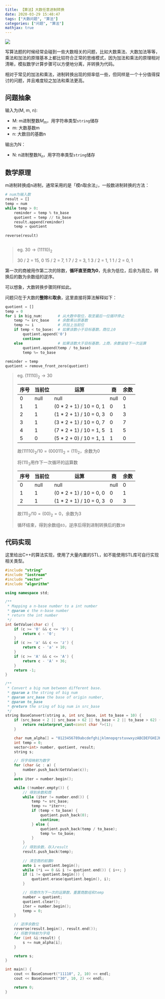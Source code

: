 ```yaml
---
title: 【算法】大数任意进制转换
date: 2020-03-29 15:48:47
tags: ["大数问题", "算法"]
categories: ["问题", "算法"]
mathjax: true
---
```


![](https://leslie-cloud.oss-accelerate.aliyuncs.com/2020/03/2020-03-big-number-base-convert-00.jpg)

写算法题的时候经常会碰到一些大数相关的问题，比如大数乘法、大数加法等等，乘法和加法的原理基本上都比较符合正常的思维模式，因为加法和乘法的原理相对清晰，模拟数学计算步骤可以方便地分离，并转换为代码。

相对于常见的加法和乘法，进制转换出现的频率低一些，但同样是一个十分值得探讨的问题，并且难度较之加法和乘法更高。

<!--more-->


## 问题抽象

输入为(M, m, n):

- M: m进制整数$M_m$，用字符串类型`string`储存
- m: 大数基数m
- n: 大数目的基数n

输出为N：

- N: n进制整数$N_n$，用字符串类型`string`储存

## 数学原理

m进制转换成n进制，通常采用的是「模n取余法」，一般数进制转换的方法：

```python
# num为输入数
result = []
temp = num
while temp > 0:
    reminder = temp % to_base
    quotient = temp // to_base
    result.append(reminder)
    temp = quotient
   
reverse(result)
    
```

> eg. $30\to(11110)_2$
>
> 30 / 2 = 15, 0
> 15 / 2 = 7, 1
> 7 / 2 = 3, 1
> 3 / 2 = 1, 1
> 1 / 2 = 0, 1

第一次的商被用作第二次的除数，**循环直至商为0**，先余为低位，后余为高位，转换后的数为余数组的逆序。

可以想象，大数转换步骤同样如此。

问题只在于大数的**整除**和**取余**，这里直接将算法解释如下：

```python
quotient = []
temp = 0
for i in big_num:		# 从大数中取位，取至最后一位循环停止
    temp *= src_base    # 余数乘以原基数
    temp += i           # 并加上当前位
    if temp < to_base:	# 如果该数小于目标基数，商位上0
        quotient.append('0')
        continue
    else				# 如果该数大于目标基数，上商，余数留给下一次运算
        quotient.append(temp / to_base)
        temp %= to_base
        
reminder = temp
quotient = remove_front_zero(quotient)

```

> eg. $(11110)_2\to 30$
>
> | 序号 | 当前位 | 运算                    | 商   | 余数 |
> | ---- | ------ | ----------------------- | ---- | ---- |
> | 0    | null   | null                    | null | 0    |
> | 1    | 1      | (0 * 2 + 1) / 10 = 0, 1 | 0    | 1    |
> | 2    | 1      | (1 * 2 + 1) / 10 = 0, 3 | 0    | 3    |
> | 3    | 1      | (3 * 2 + 1) / 10 = 0, 7 | 0    | 7    |
> | 4    | 1      | (7 * 2 + 1) / 10 = 1, 5 | 1    | 5    |
> | 5    | 0      | (5 * 2 + 0) / 10 = 1, 1 | 1    | 0    |
>
> 故$(11110)_2/10=(00011)_2=(11)_2$，余数为0
>
> 将$(11)_2$用作下一次循环的运算数
>
> | 序号 | 当前位 | 运算                    | 商   | 余数 |
> | ---- | ------ | ----------------------- | ---- | ---- |
> | 0    | null   | null                    | null | 0    |
> | 1    | 1      | (0 * 2 + 1) / 10 = 0, 0 | 0    | 1    |
> | 2    | 1      | (1 * 2 + 1) / 10 = 0, 3 | 0    | 3    |
>
> 故$(11)_2/10=(00)_2=0$，余数为3
>
> 循环结束，得到余数组`03`，逆序后得到进制转换后的数`30`

## 代码实现

这里给出C++的算法实现，使用了大量内置的STL，如不能使用STL库可自行实现相关类型。

```cpp
#include "string"
#include "iostream"
#include "vector"
#include "algorithm"

using namespace std;

/**
 * Mapping a n-base number to a int number
 * @param c the n-base number
 * return the int number
 */
int GetValue(char c) {
    if (c >= '0' && c <= '9') {
        return c - '0';
    }
    if (c >= 'a' && c <= 'z') {
        return c - 'a' + 10;
    }
    if (c >= 'A' && c <= 'A') {
        return c - 'A' + 36;
    }
    return -1;
}

/**
 * Convert a big num between different base.
 * @param a the string of big num
 * @param src_base the base of origin number,
 * @param to_base
 * @return the sring of big num in src_base
 */
string BaseConvert(string a, int src_base, int to_base = 10) {
    if (src_base < 2 || src_base > 62 || to_base < 2 || to_base > 62) {
        return reinterpret_cast<const char *>(1);
    }

    char num_alpha[] = "0123456789abcdefghijklmnopqrstuvwxyzABCDEFGHIJKLMNOPQRSTUVWXYZ";
    int temp = 0;
    vector<int> number, quotient, result;
    string s;

    // 将字母映射为数字
    for (char &c : a) {
        number.push_back(GetValue(c));
    }
    auto iter = number.begin();

    while (!number.empty()) {
        // 得到余数和商
        while (iter != number.end()) {
            temp *= src_base;
            temp += *iter++;
            if (temp < to_base) {
                quotient.push_back(0);
                continue;
            } else {
                quotient.push_back(temp / to_base);
                temp %= to_base;
            }
        }
        // 得到余数，存入result
        result.push_back(temp);
        
        // 清空商的前置0
        auto i = quotient.begin();
        while (*i == 0 && i != quotient.end()) { i++; }
        if (i != quotient.begin()) {
            quotient.erase(quotient.begin(), i);
        }

        // 将商作为下一次的运算数，重置商数组和temp
        number = quotient;
        quotient.clear();
        iter = number.begin();
        temp = 0;
    }

    // 逆序余数位
    reverse(result.begin(), result.end());
    // 将数字映射为字母
    for (int &i:result) {
        s += num_alpha[i];
    }

    return s;
}

int main() {
    cout << BaseConvert("11110", 2, 10) << endl;
    cout << BaseConvert("30", 10, 2) << endl;

    return 0;
}
```

